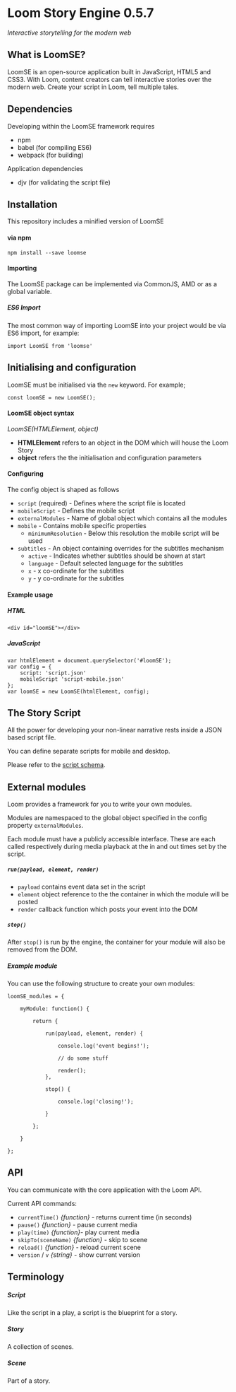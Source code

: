# Loom Story Engine 0.5.7
*Interactive storytelling for the modern web*

## What is LoomSE?
LoomSE is an open-source application built in JavaScript, HTML5 and CSS3. With Loom, content creators can tell interactive stories over the modern web. Create your script in Loom, tell multiple tales.

## Dependencies

Developing within the LoomSE framework requires
- npm
- babel (for compiling ES6)
- webpack (for building)

Application dependencies
- djv (for validating the script file)

## Installation

This repository includes a minified version of LoomSE

#### via npm ###

`npm install --save loomse`

#### Importing

The LoomSE package can be implemented via CommonJS, AMD or as a global variable.

##### ES6 Import

The most common way of importing LoomSE into your project would be via ES6 import,
for example:

`import LoomSE from 'loomse'`

## Initialising and configuration

LoomSE must be initialised via the `new` keyword. For example;

`const loomSE = new LoomSE();`

#### LoomSE object syntax

_LoomSE(HTMLElement, object)_

- **HTMLElement** refers to an object in the DOM which will house the Loom Story
- **object** refers the the initialisation and configuration parameters

#### Configuring

The config object is shaped as follows

- `script` (required) - Defines where the script file is located
- `mobileScript` - Defines the mobile script
- `externalModules` - Name of global object which contains all the modules
- `mobile` - Contains mobile specific properties
    - `minimumResolution` - Below this resolution the mobile script will be used
- `subtitles` - An object containing overrides for the subtitles mechanism
    - `active` - Indicates whether subtitles should be shown at start
    - `language` - Default selected language for the subtitles
    - `x` - x co-ordinate for the subtitles
    - `y` - y co-ordinate for the subtitles

#### Example usage

##### HTML
```
<div id="loomSE"></div>
```

##### JavaScript
```
var htmlElement = document.querySelector('#loomSE');
var config = {
    script: 'script.json'
    mobileScript 'script-mobile.json'
};
var loomSE = new LoomSE(htmlElement, config);

```

## The Story Script
All the power for developing your non-linear narrative rests inside a JSON based script file.

You can define separate scripts for mobile and desktop.

Please refer to the [script schema](source/LoomSE/schemas/script.json).

## External modules
Loom provides a framework for you to write your own modules.

Modules are namespaced to the global object specified in the config property `externalModules`.

Each module must have a publicly accessible interface. These are each called respectively during media playback at the
in and out times set by the script.

##### `run(payload, element, render)`

- `payload` contains event data set in the script
- `element` object reference to the the container in which the module will be posted
- `render` callback function which posts your event into the DOM

##### `stop()`

After `stop()` is run by the engine, the container for your module will also be removed from the DOM.

##### Example module
You can use the following structure to create your own modules:

```
loomSE_modules = {

    myModule: function() {

        return {
    
            run(payload, element, render) {
    
                console.log('event begins!');
    
                // do some stuff
    
                render();
            },
    
            stop() {
    
                console.log('closing!');
    
            }
    
        };
        
    }

};
```

## API
You can communicate with the core application with the Loom API.

Current API commands:

- `currentTime()` _{function}_ - returns current time (in seconds)
- `pause()` _{function}_ - pause current media
- `play(time)` _{function}_- play current media
- `skipTo(sceneName)` _{function}_ - skip to scene
- `reload()` _{function}_ - reload current scene
- `version` / `v` _{string}_ - show current version

## Terminology

##### Script
Like the script in a play, a script is the blueprint for a story.

##### Story
A collection of scenes.

##### Scene
Part of a story.
